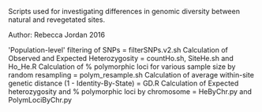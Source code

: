 Scripts used for investigating differences in genomic diversity between natural and revegetated sites.

Author:  Rebecca Jordan 2016

'Population-level' filtering of SNPs = filterSNPs.v2.sh
Calculation of Observed and Expected Heterozygosity = countHo.sh, SiteHe.sh and Ho_He.R
Calculation of % polymorphic loci for various sample size by random resampling = polym_resample.sh
Calculation of average within-site genetic distance (1 - Identity-By-State) = GD.R
Calculation of Expected heterozygosity and % polymorphic loci by chromosome = HeByChr.py and PolymLociByChr.py
